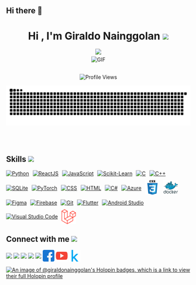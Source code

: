 ## Hi there 👋

<h1 align="center"><b>Hi , I'm Giraldo Nainggolan </b><img src="https://media.giphy.com/media/hvRJCLFzcasrR4ia7z/giphy.gif" width="35"></h1>

<a href="https://github.com/DenverCoder1/readme-typing-svg">
</a>

<div align="center">
  <img src="https://readme-typing-svg.herokuapp.com?font=Times+New+Roman&color=00CED1&size=25&center=true&vCenter=true&width=600&height=100&lines=Hello,+and+Welcome!+✨;Self-taught+Front-End+Developer,;Computer+Science+Student,;Senior+Developer,;Active+Learner+and+Researcher,;Striving+to+Make+a+Difference!+🌟">
  <br>
  <img align="center" top="500" height="300" width="400" alt="GIF" src="https://media.giphy.com/media/SWoSkN6DxTszqIKEqv/giphy.gif">
</div>
</br>
<p align = "center">
	<img src = "https://komarev.com/ghpvc/?username=10kartik&style=plastic&color=blueviolet" alt = "Profile Views"/>
</p>
<p align = "center">
	<img src = "https://github.com/7oSkaaa/7oSkaaa/blob/output/github-contribution-grid-snake.svg?" alt = "Snake Game"/>
</p>

<br>
<br>
<h2> Skills <img src = "https://media2.giphy.com/media/QssGEmpkyEOhBCb7e1/giphy.gif?cid=ecf05e47a0n3gi1bfqntqmob8g9aid1oyj2wr3ds3mg700bl&rid=giphy.gif" width = 32px> </h2>
<div style="display: flex; gap: 10px; flex-wrap: wrap; align-items: center;">
  <a href="https://github.com/GiraldoNainggolan?tab=repositories&q=&type=&language=python&sort=">
    <img width="32px" src="https://raw.githubusercontent.com/rahulbanerjee26/githubAboutMeGenerator/main/icons/python.svg" alt="Python">
  </a>
  <a href="https://github.com/GiraldoNainggolan?tab=repositories&q=&type=&language=reactjs&sort=">
    <img width="32px" src="https://raw.githubusercontent.com/rahulbanerjee26/githubAboutMeGenerator/main/icons/reactjs.svg" alt="ReactJS">
  </a>
  <a href="https://github.com/GiraldoNainggolan?tab=repositories&q=&type=&language=javascript&sort=">
    <img width="32px" src="https://raw.githubusercontent.com/rahulbanerjee26/githubAboutMeGenerator/main/icons/javascript.svg" alt="JavaScript">
  </a>
  <a href="https://github.com/GiraldoNainggolan?tab=repositories&q=&type=&language=scikit&sort=">
    <img width="32px" src="https://raw.githubusercontent.com/rahulbanerjee26/githubAboutMeGenerator/main/icons/scikit.svg" alt="Scikit-Learn">
  </a>
  <a href="https://github.com/GiraldoNainggolan?tab=repositories&q=&type=&language=c&sort=">
    <img width="32px" src="https://raw.githubusercontent.com/rahulbanerjee26/githubAboutMeGenerator/main/icons/c.svg" alt="C">
  </a>
  <a href="https://github.com/GiraldoNainggolan?tab=repositories&q=&type=&language=cpp&sort=">
    <img width="32px" src="https://raw.githubusercontent.com/rahulbanerjee26/githubAboutMeGenerator/main/icons/cpp.svg" alt="C++">
  </a>
  <a href="https://github.com/GiraldoNainggolan?tab=repositories&q=&type=&language=sqlite&sort=">
    <img width="32px" src="https://raw.githubusercontent.com/rahulbanerjee26/githubAboutMeGenerator/main/icons/sqlite.svg" alt="SQLite">
  </a>
  <a href="https://github.com/GiraldoNainggolan?tab=repositories&q=&type=&language=pytorch&sort=">
    <img width="32px" src="https://raw.githubusercontent.com/rahulbanerjee26/githubAboutMeGenerator/main/icons/pytorch.svg" alt="PyTorch">
  </a>
  <a href="https://github.com/GiraldoNainggolan?tab=repositories&q=&type=&language=css&sort=">
    <img width="32px" src="https://raw.githubusercontent.com/rahulbanerjee26/githubAboutMeGenerator/main/icons/css.svg" alt="CSS">
  </a>
  <a href="https://github.com/GiraldoNainggolan?tab=repositories&q=&type=&language=html&sort=">
    <img width="32px" src="https://raw.githubusercontent.com/rahulbanerjee26/githubAboutMeGenerator/main/icons/html.svg" alt="HTML">
  <a href="https://github.com/GiraldoNainggolan?tab=repositories&q=&type=&language=csharp&sort=">
    <img width="32px" src="https://raw.githubusercontent.com/rahulbanerjee26/githubAboutMeGenerator/main/icons/csharp.svg" alt="C#">
  </a>
  <a href="https://azure.microsoft.com/en-in/" target="_blank" rel="noreferrer">
    <img src="https://www.vectorlogo.zone/logos/microsoft_azure/microsoft_azure-icon.svg" alt="Azure" width="40" height="40">
  </a>
  <a href="https://www.w3schools.com/css/" target="_blank" rel="noreferrer">
    <img src="https://raw.githubusercontent.com/devicons/devicon/master/icons/css3/css3-original-wordmark.svg" alt="CSS3" width="40" height="40">
  </a>
  <a href="https://www.docker.com/" target="_blank" rel="noreferrer">
    <img src="https://raw.githubusercontent.com/devicons/devicon/master/icons/docker/docker-original-wordmark.svg" alt="Docker" width="40" height="40">
  </a>
  <a href="https://www.figma.com/" target="_blank" rel="noreferrer">
    <img src="https://www.vectorlogo.zone/logos/figma/figma-icon.svg" alt="Figma" width="40" height="40">
  </a>
  <a href="https://firebase.google.com/" target="_blank" rel="noreferrer">
    <img src="https://www.vectorlogo.zone/logos/firebase/firebase-icon.svg" alt="Firebase" width="40" height="40">
  </a>
  <a href="https://git-scm.com/" target="_blank" rel="noreferrer">
    <img src="https://www.vectorlogo.zone/logos/git-scm/git-scm-icon.svg" alt="Git" width="40" height="40">
  </a>
  <a href="https://flutter.dev/" target="_blank" rel="noreferrer">
    <img src="https://cdn.icon-icons.com/icons2/2107/PNG/512/file_type_flutter_icon_130599.png" alt="Flutter" width="40" height="40">
  </a>
  <a href="https://developer.android.com/studio" target="_blank" rel="noreferrer">
    <img src="https://1.bp.blogspot.com/-LgTa-xDiknI/X4EflN56boI/AAAAAAAAPuk/24YyKnqiGkwRS9-_9suPKkfsAwO4wHYEgCLcBGAsYHQ/s0/image9.png" alt="Android Studio" width="40" height="40">
  </a>
  <a href="https://code.visualstudio.com/" target="_blank" rel="noreferrer">
    <img src="https://upload.wikimedia.org/wikipedia/commons/thumb/9/9a/Visual_Studio_Code_1.35_icon.svg/2048px-Visual_Studio_Code_1.35_icon.svg.png" alt="Visual Studio Code" width="40" height="40">
  </a>
  <img src="https://github.com/GiraldoNainggolan/Generator-Works-For-Github-Text/blob/main/icons/laravel.svg" alt="Laravel" width="40" height="40">
</div>

<h2> Connect with me <img src='https://raw.githubusercontent.com/ShahriarShafin/ShahriarShafin/main/Assets/handshake.gif' width="100px"> </h2>
<a href = 'https://www.linkedin.com/in/giraldonainggolan/'> <img width = '32px' align= 'center' src="https://raw.githubusercontent.com/rahulbanerjee26/githubAboutMeGenerator/main/icons/linked-in-alt.svg"/></a> 
<a href = 'https://www.twitter.com/GolanUwaDo'> <img width = '32px' align= 'center' src="https://raw.githubusercontent.com/rahulbanerjee26/githubAboutMeGenerator/main/icons/twitter.svg"/></a> 
<a href = 'https://medium.com/@giraldonainggolan'> <img width = '32px' align= 'center' src="https://raw.githubusercontent.com/rahulbanerjee26/githubAboutMeGenerator/main/icons/medium.svg"/></a> 
<a href = 'https://giraldonainggolan.blogspot.com/'> <img width = '32px' align= 'center' src="https://raw.githubusercontent.com/rahulbanerjee26/githubAboutMeGenerator/main/icons/portfolio.png"/></a> 
<a href = 'https://github.com/GiraldoNainggolan'> <img width = '32px' align= 'center' src="https://raw.githubusercontent.com/rahulbanerjee26/githubAboutMeGenerator/main/icons/github.svg"/></a>
<a href = 'https://www.facebook.com/giraldo.nainggolan/'> <img width = '32px' align= 'center' src="https://github.com/GiraldoNainggolan/Generator-Works-For-Github-Text/blob/main/icons/facebook.svg"/></a>
<a href = 'https://www.youtube.com/@giraldonainggolan'> <img width = '32px' align= 'center' src="https://github.com/GiraldoNainggolan/Generator-Works-For-Github-Text/blob/main/icons/youtube.svg"/></a>
<a href = 'https://www.kaggle.com/giraldosn'> <img width = '32px' align= 'center' src="https://github.com/GiraldoNainggolan/Generator-Works-For-Github-Text/blob/main/icons/kaggle.svg"/></a>

<br>

[![An image of @giraldonainggolan's Holopin badges, which is a link to view their full Holopin profile](https://holopin.me/giraldonainggolan)](https://holopin.io/@giraldonainggolan)
<!--
**GiraldoNainggolan/GiraldoNainggolan** is a ✨ _special_ ✨ repository because its `README.md` (this file) appears on your GitHub profile.

Here are some ideas to get you started:

- 🔭 I’m currently working on ...
- 🌱 I’m currently learning ...
- 👯 I’m looking to collaborate on ...
- 🤔 I’m looking for help with ...
- 💬 Ask me about ...
- 📫 How to reach me: ...
- 😄 Pronouns: ...
- ⚡ Fun fact: ...
-->
